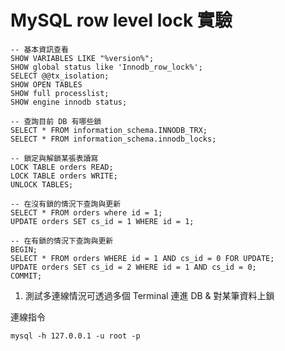 # MySQL row level lock 實驗

```
-- 基本資訊查看
SHOW VARIABLES LIKE "%version%";
SHOW global status like 'Innodb_row_lock%';
SELECT @@tx_isolation;
SHOW OPEN TABLES
SHOW full processlist;
SHOW engine innodb status;

-- 查詢目前 DB 有哪些鎖
SELECT * FROM information_schema.INNODB_TRX;
SELECT * FROM information_schema.innodb_locks;

-- 鎖定與解鎖某張表讀寫
LOCK TABLE orders READ;
LOCK TABLE orders WRITE;
UNLOCK TABLES;

-- 在沒有鎖的情況下查詢與更新
SELECT * FROM orders where id = 1;
UPDATE orders SET cs_id = 1 WHERE id = 1;

-- 在有鎖的情況下查詢與更新
BEGIN;
SELECT * FROM orders WHERE id = 1 AND cs_id = 0 FOR UPDATE;
UPDATE orders SET cs_id = 2 WHERE id = 1 AND cs_id = 0;
COMMIT;
```
1. 測試多連線情況可透過多個 Terminal 連進 DB & 對某筆資料上鎖

連線指令

`
mysql -h 127.0.0.1 -u root -p
`

